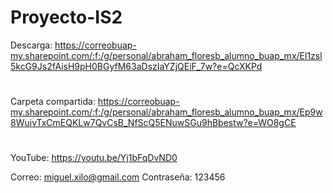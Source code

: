# Proyecto-IS2

Descarga:
https://correobuap-my.sharepoint.com/:f:/g/personal/abraham_floresb_alumno_buap_mx/El1zsl5kcG9Js2fAisH9pH0BGyfM63aDszIaYZjQEiF_7w?e=QcXKPd
#
Carpeta compartida:
https://correobuap-my.sharepoint.com/:f:/g/personal/abraham_floresb_alumno_buap_mx/Ep9w8WuivTxCmEQKLw7QvCsB_NfScQ5ENuwSGu9hBbestw?e=WO8gCE
#
YouTube:
https://youtu.be/Yj1bFqDvND0

Correo:
miguel.xilo@gmail.com
Contraseña:
123456
